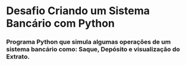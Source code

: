 # Desafio Criando um Sistema Bancário com Python

### Programa Python que simula algumas operações de um sistema bancário como: Saque, Depósito e visualização do Extrato.